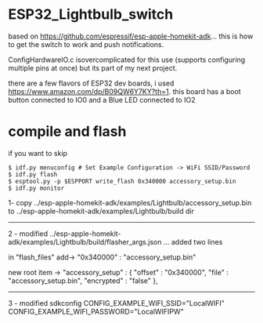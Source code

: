 # ESP32_Lightbulb_switch
based on https://github.com/espressif/esp-apple-homekit-adk... this is how to get the switch to work and push notifications.

ConfigHardwareIO.c isovercomplicated for this use (supports configuring multiple pins at once) but its part of my next project.

there are a few flavors of ESP32 dev boards, i used https://www.amazon.com/dp/B09QW6Y7KY?th=1.
this board has a boot button connected to IO0 and a Blue LED connected to IO2

# compile and flash
if you want to skip 
```text
$ idf.py menuconfig # Set Example Configuration -> WiFi SSID/Password
$ idf.py flash
$ esptool.py -p $ESPPORT write_flash 0x340000 accessory_setup.bin
$ idf.py monitor
```
        
1- copy
    ../esp-apple-homekit-adk/examples/Lightbulb/accessory_setup.bin
     to 
    ../esp-apple-homekit-adk/examples/Lightbulb/build dir

--------------------------
2 - modified ../esp-apple-homekit-adk/examples/Lightbulb/build/flasher_args.json
    ... added two lines

in  "flash_files" 
 add->       "0x340000" : "accessory_setup.bin"

 new root item ->    "accessory_setup" : { "offset" : "0x340000", "file" : "accessory_setup.bin", "encrypted" : "false" },

----------------------------
3 - modified sdkconfig
    CONFIG_EXAMPLE_WIFI_SSID="LocalWIFI"
    CONFIG_EXAMPLE_WIFI_PASSWORD="LocalWIFIPW"
